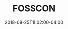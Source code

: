 ---
title: "FOSSCON"
date: "2018-08-25T11:02:00-04:00"
description: "FOSSCON"
location: "Philadelphia, PA"
event_url: "https://fosscon.us/"
image_url: "https://www.linode.com/media/images/events/fosscon.png"
sites:
  - developers
---